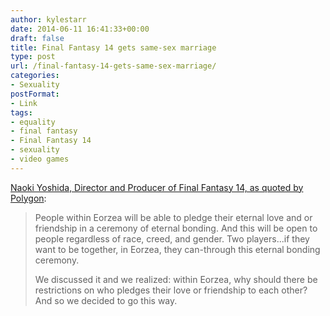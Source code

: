 ```yaml
---
author: kylestarr
date: 2014-06-11 16:41:33+00:00
draft: false
title: Final Fantasy 14 gets same-sex marriage
type: post
url: /final-fantasy-14-gets-same-sex-marriage/
categories:
- Sexuality
postFormat:
- Link
tags:
- equality
- final fantasy
- Final Fantasy 14
- sexuality
- video games
---
```


[Naoki Yoshida, Director and Producer of Final Fantasy 14, as quoted by Polygon](http://www.polygon.com/ps4/2014/6/11/5800432/final-fantasy-14-same-sex-marriage-mmo-pc-ps4):


<blockquote>People within Eorzea will be able to pledge their eternal love and or friendship in a ceremony of eternal bonding. And this will be open to people regardless of race, creed, and gender. Two players...if they want to be together, in Eorzea, they can-through this eternal bonding ceremony.

We discussed it and we realized: within Eorzea, why should there be restrictions on who pledges their love or friendship to each other? And so we decided to go this way.</blockquote>
